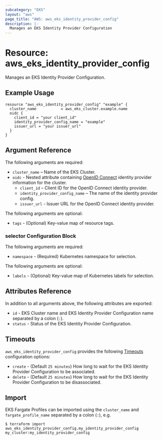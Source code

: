 ```yaml
---
subcategory: "EKS"
layout: "aws"
page_title: "AWS: aws_eks_identity_provider_config"
description: |-
  Manages an EKS Identity Provider Configuration
---
```


# Resource: aws_eks_identity_provider_config

Manages an EKS Identity Provider Configuration.

## Example Usage

```hcl
resource "aws_eks_identity_provider_config" "example" {
  cluster_name           = aws_eks_cluster.example.name
  oidc {
    client_id = "your client_id"
    identity_provider_config_name = "example"
    issuer_url = "your issuer_url"
  }
}
```

## Argument Reference

The following arguments are required:

* `cluster_name` – Name of the EKS Cluster.
* `oidc` - Nested attribute containing [OpenID Connect](https://openid.net/connect/) identity provider information for the cluster.
  * `client_id` – Client ID for the OpenID Connect identity provider.
  * `identity_provider_config_name` – The name of the identity provider config.
  * `issuer_url` - Issuer URL for the OpenID Connect identity provider.

The following arguments are optional:

* `tags` - (Optional) Key-value map of resource tags.

### selector Configuration Block

The following arguments are required:

* `namespace` - (Required) Kubernetes namespace for selection.

The following arguments are optional:

* `labels` - (Optional) Key-value map of Kubernetes labels for selection.

## Attributes Reference
In addition to all arguments above, the following attributes are exported:

* `id` - EKS Cluster name and EKS Identity Provider Configuration name separated by a colon (`:`).
* `status` - Status of the EKS Identity Provider Configuration.

## Timeouts

`aws_eks_identity_provider_config` provides the following [Timeouts](https://www.terraform.io/docs/configuration/blocks/resources/syntax.html#operation-timeouts) configuration options:

* `create` - (Default `25 minutes`) How long to wait for the EKS Identity Provider Configuration to be associated.
* `delete` - (Default `25 minutes`) How long to wait for the EKS Identity Provider Configuration to be disassociated.

## Import

EKS Fargate Profiles can be imported using the `cluster_name` and `fargate_profile_name` separated by a colon (`:`), e.g.

```
$ terraform import aws_eks_identity_provider_config.my_identity_provider_config my_cluster:my_identity_provider_config
```
